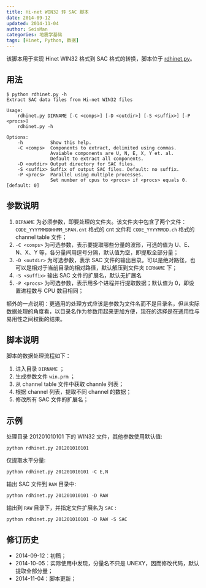 ```yaml
---
title: Hi-net WIN32 转 SAC 脚本
date: 2014-09-12
updated: 2014-11-04
author: SeisMan
categories: 地震学基础
tags: [Hinet, Python, 数据]
---
```


该脚本用于实现 Hinet WIN32 格式到 SAC 格式的转换，脚本位于 [rdhinet.py](https://github.com/seisman/HinetScripts/blob/master/rdhinet.py)。

<!--more-->

## 用法

    $ python rdhinet.py -h
    Extract SAC data files from Hi-net WIN32 files

    Usage:
        rdhinet.py DIRNAME [-C <comps>] [-D <outdir>] [-S <suffix>] [-P <procs>]
        rdhinet.py -h

    Options:
        -h          Show this help.
        -C <comps>  Components to extract, delimited using commas.
                    Avaiable components are U, N, E, X, Y et. al.
                    Default to extract all components.
        -D <outdir> Output directory for SAC files.
        -S <suffix> Suffix of output SAC files. Default: no suffix.
        -P <procs>  Parallel using multiple processes.
                    Set number of cpus to <procs> if <procs> equals 0. [default: 0]

## 参数说明

1.  `DIRNAME` 为必须参数，即要处理的文件夹。该文件夹中包含了两个文件：
    `CODE_YYYYMMDDHHMM_SPAN.cnt` 格式的 cnt 文件和 `CODE_YYYYMMDD.ch` 格式的 channel table 文件；
2.  `-C <comps>` 为可选参数，表示要提取哪些分量的波形，可选的值为 U、E、N、X、Y 等，各分量间用逗号分隔，默认值为空，即提取全部分量；
3.  `-D <outdir>` 为可选参数，表示 SAC 文件的输出目录。可以是绝对路径，也可以是相对于当前目录的相对路径，默认解压到文件夹 `DIRNAME` 下；
4.  `-S <suffix>` 输出 SAC 文件的扩展名，默认无扩展名
5.  `-P <procs>` 为可选参数，表示用多个进程并行提取数据；默认值为 0，即设置进程数与 CPU 数目相同；

额外的一点说明：更通用的处理方式应该是参数为文件名而不是目录名，但从实际数据处理的角度看，以目录名作为参数用起来更加方便，现在的选择是在通用性与易用性之间权衡的结果。

## 脚本说明

脚本的数据处理流程如下：

1.  进入目录 `DIRNAME` ；
2.  生成参数文件 `win.prm` ；
3.  从 channel table 文件中获取 channle 列表；
4.  根据 channel 列表，提取不同 channel 的数据；
5.  修改所有 SAC 文件的扩展名；

## 示例

处理目录 201201010101 下的 WIN32 文件，其他参数使用默认值:

    python rdhinet.py 201201010101

仅提取水平分量:

    python rdhinet.py 201201010101 -C E,N

输出 SAC 文件到 `RAW` 目录中:

    python rdhinet.py 201201010101 -D RAW

输出到 `RAW` 目录下，并指定文件扩展名为 `SAC` :

    python rdhinet.py 201201010101 -D RAW -S SAC

## 修订历史

-   2014-09-12：初稿；
-   2014-10-05：实际使用中发现，分量名不只是 UNEXY，因而修改代码，默认提取全部分量；
-   2014-11-04：脚本更新；

